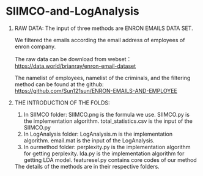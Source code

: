 # SIIMCO-and-LogAnalysis

1. RAW DATA:<tr/>
   The input of three methods are ENRON EMAILS DATA SET. <tr/>
   
   We filtered the emails according the email address of employees of enron company.<tr/>
   
   The raw data can be download from webset： https://data.world/brianray/enron-email-dataset<tr/>

   The namelist of employees, namelist of the criminals, and the filtering method can be found at the github: https://github.com/Sun121sun/ENRON-EMAILS-AND-EMPLOYEE<tr/>


2. THE INTRODUCTION OF THE FOLDS:<tr/>
   1. In SIIMCO folder:<tr/>
      SIIMCO.png is the formula we use.<tr/>
      SIIMCO.py is the implementation algorithm.<tr/>
      total_statistics.csv is the input of the SIIMCO.py<tr/>
   2. In LogAnalysis folder:<tr/>
      LogAnalysis.m is the implementation algorithm. <tr/>
      email.mat is the input of the LogAnalysis.<tr/>
   3. In ourmethod folder:<tr/>
      perplexity.py is the implementation algorithm for getting perplexity.<tr/>
      lda.py is the implementation algorithm for getting LDA model.<tr/>
      featuresel.py contains core codes of our method<tr/>
   <tr/>
      The details of the methods are in their respective folders.

